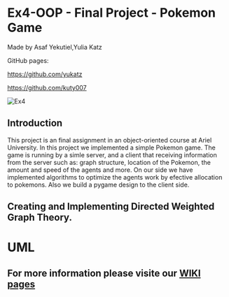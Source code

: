 # Ex4-OOP - Final Project - Pokemon Game
Made by Asaf Yekutiel,Yulia Katz

GitHub pages:

https://github.com/yukatz 

https://github.com/kuty007

![Ex4](https://user-images.githubusercontent.com/92925727/148643445-b552ead0-e767-45b7-887a-37255081cf26.png)

## Introduction
This project is an final assignment in an object-oriented course at Ariel University.
In this project we implemented a simple Pokemon game. The game is running by a simle server, and a client that receiving information from the server such as: graph structure, location of the Pokemon, the amount and speed of the agents and more. On our side we have implemented algorithms to optimize the agents work by efective allocation to pokemons. Also we build a pygame design to the client side.

## Creating and Implementing Directed Weighted Graph Theory.




# UML 

## For more information please visite our [WIKI pages](../../wiki)


